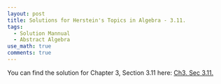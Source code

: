 ```yaml
---
layout: post
title: Solutions for Herstein's Topics in Algebra - 3.11.
tags:
  - Solution Mannual
  - Abstract Algebra
use_math: true
comments: true
---
```

You can find the solution for Chapter 3, Section 3.11 here:
[Ch3. Sec 3.11.](/assets/Herstein_Topics_in_Algebra_solution_3.11.pdf)
